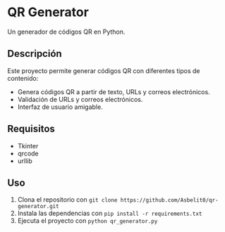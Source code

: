 # QR Generator
Un generador de códigos QR en Python.

## Descripción
Este proyecto permite generar códigos QR con diferentes tipos de contenido:
- Genera códigos QR a partir de texto, URLs y correos electrónicos.
- Validación de URLs y correos electrónicos.
- Interfaz de usuario amigable.

## Requisitos
* Tkinter
* qrcode
* urllib

## Uso
1. Clona el repositorio con `git clone https://github.com/Asbelit0/qr-generator.git`
2. Instala las dependencias con `pip install -r requirements.txt`
3. Ejecuta el proyecto con `python qr_generator.py`
